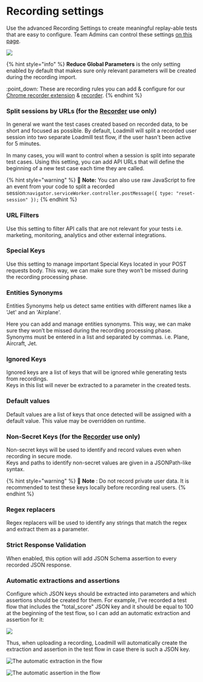 # Recording settings

Use the advanced Recording Settings to create meaningful replay-able tests that are easy to configure. Team Admins can control these settings [on this page](https://www.loadmill.com/app/user/settings/recordings).

![](<../../.gitbook/assets/Screenshot (37).png>)

{% hint style="info" %}
**Reduce Global Parameters** is the only setting enabled by default that makes sure only relevant parameters will be created during the recording import.

:point\_down: These are recording rules you can add & configure for our [Chrome recorder extension](https://docs.loadmill.com/working-with-the-recorder#loadmill-chrome-recorder-extension) & [recorder](https://docs.loadmill.com/working-with-the-recorder#loadmill-node-recorder).
{% endhint %}

### Split sessions by URLs (for the [Recorder](https://docs.loadmill.com/working-with-the-recorder#loadmill-node-recorder) use only)

In general we want the test cases created based on recorded data, to be short and focused as possible. By default, Loadmill will split a recorded user session into two separate Loadmill test flow, if the user hasn't been active for 5 minutes.

In many cases, you will want to control when a session is split into separate test cases. Using this setting, you can add API URLs that will define the beginning of a new test case each time they are called.

{% hint style="warning" %}
:brain: **Note:** You can also use raw JavaScript to fire an event from your code to split a recorded session:`navigator.serviceWorker.controller.postMessage({ type: "reset-session" });`
{% endhint %}

### URL Filters

Use this setting to filter API calls that are not relevant for your tests i.e. marketing, monitoring, analytics and other external integrations.

### Special Keys

Use this setting to manage important Special Keys located in your POST requests body. This way, we can make sure they won’t be missed during the recording processing phase.

### Entities Synonyms

Entities Synonyms help us detect same entities with different names like a 'Jet' and an 'Airplane'.

Here you can add and manage entities synonyms. This way, we can make sure they won’t be missed during the recording processing phase. Synonyms must be entered in a list and separated by commas. i.e. Plane, Aircraft, Jet.

### Ignored Keys

Ignored keys are a list of keys that will be ignored while generating tests from recordings.\
Keys in this list will never be extracted to a parameter in the created tests.

### Default values

Default values are a list of keys that once detected will be assigned with a default value. This value may be overridden on runtime.

### Non-Secret Keys (for the [Recorder](https://docs.loadmill.com/working-with-the-recorder#loadmill-node-recorder) use only)

Non-secret keys will be used to identify and record values even when recording in secure mode.\
Keys and paths to identify non-secret values are given in a JSONPath-like syntax.

{% hint style="warning" %}
:brain: **Note** : Do not record private user data. It is recommended to test these keys locally before recording real users.
{% endhint %}

### Regex replacers

Regex replacers will be used to identify any strings that match the regex and extract them as a parameter.

### Strict Response Validation

When enabled, this option will add JSON Schema assertion to every recorded JSON response.

### Automatic extractions and assertions

Configure which JSON keys should be extracted into parameters and which assertions should be created for them. For example, I've recorded a test flow that includes the "total\_score" JSON key and it should be equal to 100 at the beginning of the test flow, so I can add an automatic extraction and assertion for it:

![](../../.gitbook/assets/screen-shot-2021-05-05-at-16.26.27.png)

Thus, when uploading a recording, Loadmill will automatically create the extraction and assertion in the test flow in case there is such a JSON key.

![The automatic extraction in the flow](../../.gitbook/assets/screenshot-2021-10-04t093950.301.png)

![The automatic assertion in the flow](../../.gitbook/assets/screenshot-2021-10-04t094016.981.png)
